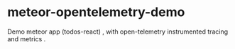 # meteor-opentelemetry-demo
Demo meteor app (todos-react) , with open-telemetry instrumented tracing and metrics .

